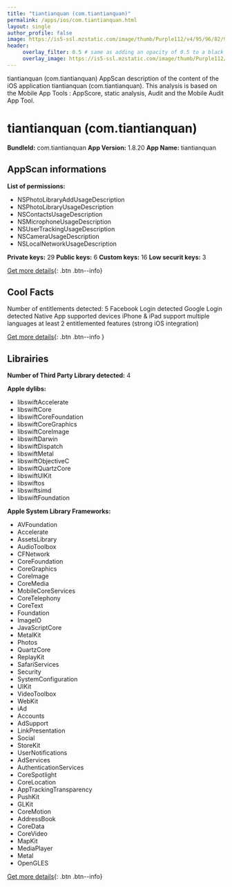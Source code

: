 ```yaml
---
title: "tiantianquan (com.tiantianquan)"
permalink: /apps/ios/com.tiantianquan.html
layout: single
author_profile: false
image: https://is5-ssl.mzstatic.com/image/thumb/Purple112/v4/95/96/82/959682b7-ba5b-504b-02cb-5b9ad227e9d7/AppIcon-1x_U007emarketing-0-10-0-0-sRGB-85-220.png/512x512bb.jpg
header: 
     overlay_filter: 0.5 # same as adding an opacity of 0.5 to a black background
     overlay_image: https://is5-ssl.mzstatic.com/image/thumb/Purple112/v4/95/96/82/959682b7-ba5b-504b-02cb-5b9ad227e9d7/AppIcon-1x_U007emarketing-0-10-0-0-sRGB-85-220.png/512x512bb.jpg
---
```

tiantianquan (com.tiantianquan) AppScan description of the content of the iOS application tiantianquan (com.tiantianquan). This analysis is based on the Mobile App Tools : AppScore, static analysis, Audit and the Mobile Audit App Tool.

# tiantianquan (com.tiantianquan)

**BundleId:** com.tiantianquan
**App Version:** 1.8.20
**App Name:** tiantianquan


## AppScan informations 

**List of permissions:** 
- NSPhotoLibraryAddUsageDescription
- NSPhotoLibraryUsageDescription
- NSContactsUsageDescription
- NSMicrophoneUsageDescription
- NSUserTrackingUsageDescription
- NSCameraUsageDescription
- NSLocalNetworkUsageDescription
  
  
**Private keys:** 29
**Public keys:** 6
**Custom keys:** 16
**Low securit keys:** 3
  
[Get more details](/pricing.html){: .btn .btn--info}

## Cool Facts

Number of entitlements detected: 5
Facebook Login detected
Google Login detected
Native App
supported devices iPhone & iPad
support multiple languages
at least 2 entitlemented features (strong iOS integration)
  
[Get more details](/pricing.html){: .btn .btn--info }

## Librairies 
**Number of Third Party Library detected:** 4


**Apple dylibs:**
- libswiftAccelerate
- libswiftCore
- libswiftCoreFoundation
- libswiftCoreGraphics
- libswiftCoreImage
- libswiftDarwin
- libswiftDispatch
- libswiftMetal
- libswiftObjectiveC
- libswiftQuartzCore
- libswiftUIKit
- libswiftos
- libswiftsimd
- libswiftFoundation


**Apple System Library Frameworks:**
- AVFoundation
- Accelerate
- AssetsLibrary
- AudioToolbox
- CFNetwork
- CoreFoundation
- CoreGraphics
- CoreImage
- CoreMedia
- MobileCoreServices
- CoreTelephony
- CoreText
- Foundation
- ImageIO
- JavaScriptCore
- MetalKit
- Photos
- QuartzCore
- ReplayKit
- SafariServices
- Security
- SystemConfiguration
- UIKit
- VideoToolbox
- WebKit
- iAd
- Accounts
- AdSupport
- LinkPresentation
- Social
- StoreKit
- UserNotifications
- AdServices
- AuthenticationServices
- CoreSpotlight
- CoreLocation
- AppTrackingTransparency
- PushKit
- GLKit
- CoreMotion
- AddressBook
- CoreData
- CoreVideo
- MapKit
- MediaPlayer
- Metal
- OpenGLES


  
[Get more details](/pricing.html){: .btn .btn--info}

